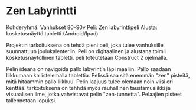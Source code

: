 # Zen Labyrintti

Kohderyhmä: Vanhukset 80-90v
Peli: Zen labyrinttipeli
Alusta: kosketusnäyttö tabletti (Android/Ipad)

Projektin tarkoituksena on tehdä pieni peli, joka tulee vanhuksille suunnattuun joulukalenteriin. Peli on digitaalinen ja alustana toimii kosketusnäytöllinen tabletti. peli toteutetaan Construct 2 ojelmalla.  

Pelin ideana on navigoida pallo labyrintin läpi maaliin. Pallo saadaan liikkumaan kallistelemalla tablettia.
Pelissä saa sitä enemmän "zen" pisteitä, mitä hitaammin pallo liikkuu. Pelin laajuus tulee olemaan noin viisi eri kenttää. 
tarkoituksena on tehhdä myös rauhallinen taustamusiikki ja visuaalisen ilme, jotka vahvistavat pelin "zen-tunnetta". Pelaajien pisteet tallennetaan lopuksi. 
